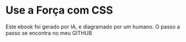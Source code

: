 # Use a Força com CSS

Este ebook foi gerado por IA, e diagramado por um humano.
O passo a passo se encontra no meu GITHUB
